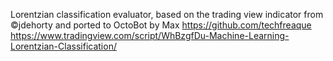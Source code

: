 Lorentzian classification evaluator, based on the trading view indicator from ©jdehorty and ported to OctoBot by Max https://github.com/techfreaque
https://www.tradingview.com/script/WhBzgfDu-Machine-Learning-Lorentzian-Classification/